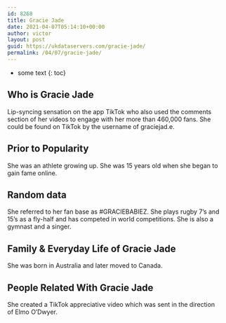 ```yaml
---
id: 8268
title: Gracie Jade
date: 2021-04-07T05:14:10+00:00
author: victor
layout: post
guid: https://ukdataservers.com/gracie-jade/
permalink: /04/07/gracie-jade/
---
```


* some text
{: toc}


## Who is Gracie Jade



Lip-syncing sensation on the app TikTok who also used the comments section of her videos to engage with her more than 460,000 fans. She could be found on TikTok by the username of graciejad.e. 

                
                
                
## Prior to Popularity



She was an athlete growing up. She was 15 years old when she began to gain fame online. 

                
                
                
## Random data



She referred to her fan base as #GRACIEBABIEZ. She plays rugby 7&#8217;s and 15&#8217;s as a fly-half and has competed in world competitions. She is also a gymnast and a singer. 

                
                
                
## Family & Everyday Life of Gracie Jade



She was born in Australia and later moved to Canada.

                
                
                
## People Related With Gracie Jade



She created a TikTok appreciative video which was sent in the direction of Elmo O&#8217;Dwyer.

                
              
            
          
          
          